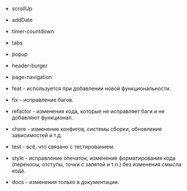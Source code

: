 - scrollUp
- addDate
- timer-countdown
- tabs
- popup
- header-burger
- page-navigation



- feat - используется при добавлении новой функциональности.
- fix - исправление багов.
- refactor - изменения кода, которые не исправляет баги и не добавляют функционал.
- chore - изменение конфигов, системы сборки, обновление зависимостей и т.д.
- test - всё, что связано с тестированием.
- style - исправление опечаток, изменение форматирования кода (переносы, отступы, точки с запятой и т.п.) без изменения смысла кода.
- docs - изменения только в документации.